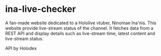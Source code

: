 # ina-live-checker

A fan-made website dedicated to a Hololive vtuber, Ninomae Ina'nis. This website provide live-stream status of the channel. It fetches data from a REST API and display details such as live-stream time, latest content and live-stream status.

API by Holodex
